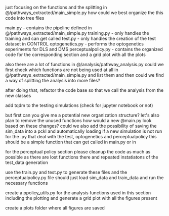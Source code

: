 just focusing on the functions and the splitting in @/pathways_extracted/main_simple.py how could we best organize the this code into tree files

main.py - contains the pipeline defined in @/pathways_extracted/main_simple.py
training.py - only handles the training and can get called
test.py - only handles the creation of the test dataset in CONTROL 
optogenetics.py - performs the optogenetics experiments for DLS and DMS
perceptualpolicy.py - contains the organized code for the corresponding section and a grid plot with all the plots

also there are a lot of functions in @/analysis/pathway_analysis.py could we first check which functions are not being used at all in @/pathways_extracted/main_simple.py and list them and then could we find a way of splitting the analysis into more files?

after doing that, refactor the code base so that we call the analysis from the new classes

add tqdm to the testing simulations (check for jupyter notebook or not)

but first can you give me a potential new organization structure?
let's also plan to remove the unused functions
how would a new @main.py look based on these changes?
could we also add the possibility of saving the sim_data into a pckl and automatically loading if a new simulation is not run for the .py that deal with the test, optogenetics and perceptualpolicy
this should be a simple function that can get called in main.py or in 

for the perceptual policy section please cleanup the code as much as possible as there are lost functions there and repeated instatiatons of the test_data generation

use the train.py and test.py to generate these files and the perceptualpolicy.py file should just load sim_data and train_data and run the necessary functions

create a ppolicy_utils.py for the analysis functions used in this section including the plotting and generate a grid plot with all the figures present 

create a plots folder where all figures are saved